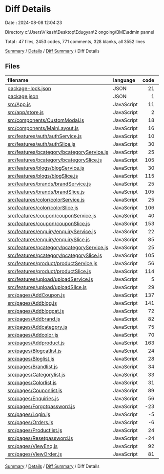 # Diff Details

Date : 2024-08-08 12:04:23

Directory c:\\Users\\Vikash\\Desktop\\Edugyan\\2 ongoing\\BME\\admin pannel

Total : 47 files,  2453 codes, 771 comments, 328 blanks, all 3552 lines

[Summary](results.md) / [Details](details.md) / [Diff Summary](diff.md) / Diff Details

## Files
| filename | language | code | comment | blank | total |
| :--- | :--- | ---: | ---: | ---: | ---: |
| [package-lock.json](/package-lock.json) | JSON | 21 | 0 | 0 | 21 |
| [package.json](/package.json) | JSON | 1 | 0 | 0 | 1 |
| [src/App.js](/src/App.js) | JavaScript | 11 | 0 | -1 | 10 |
| [src/app/store.js](/src/app/store.js) | JavaScript | 2 | 0 | 0 | 2 |
| [src/components/CustomModal.js](/src/components/CustomModal.js) | JavaScript | 18 | 0 | 3 | 21 |
| [src/components/MainLayout.js](/src/components/MainLayout.js) | JavaScript | 16 | 0 | 0 | 16 |
| [src/features/auth/authService.js](/src/features/auth/authService.js) | JavaScript | 10 | 16 | 6 | 32 |
| [src/features/auth/authSlice.js](/src/features/auth/authSlice.js) | JavaScript | 30 | 1 | 1 | 32 |
| [src/features/bcategory/bcategoryService.js](/src/features/bcategory/bcategoryService.js) | JavaScript | 25 | 0 | 2 | 27 |
| [src/features/bcategory/bcategorySlice.js](/src/features/bcategory/bcategorySlice.js) | JavaScript | 105 | 0 | 5 | 110 |
| [src/features/blogs/blogService.js](/src/features/blogs/blogService.js) | JavaScript | 30 | 0 | 7 | 37 |
| [src/features/blogs/blogSlice.js](/src/features/blogs/blogSlice.js) | JavaScript | 115 | 0 | 2 | 117 |
| [src/features/brands/brandService.js](/src/features/brands/brandService.js) | JavaScript | 25 | 0 | 2 | 27 |
| [src/features/brands/brandSlice.js](/src/features/brands/brandSlice.js) | JavaScript | 105 | 0 | 3 | 108 |
| [src/features/color/colorService.js](/src/features/color/colorService.js) | JavaScript | 25 | 0 | 3 | 28 |
| [src/features/color/colorSlice.js](/src/features/color/colorSlice.js) | JavaScript | 106 | 0 | 2 | 108 |
| [src/features/coupon/couponService.js](/src/features/coupon/couponService.js) | JavaScript | 40 | 0 | 8 | 48 |
| [src/features/coupon/couponSlice.js](/src/features/coupon/couponSlice.js) | JavaScript | 153 | 77 | 21 | 251 |
| [src/features/enquiry/enquiryService.js](/src/features/enquiry/enquiryService.js) | JavaScript | 22 | 0 | 3 | 25 |
| [src/features/enquiry/enquirySlice.js](/src/features/enquiry/enquirySlice.js) | JavaScript | 85 | 0 | 4 | 89 |
| [src/features/pcategory/pcategoryService.js](/src/features/pcategory/pcategoryService.js) | JavaScript | 25 | 0 | 3 | 28 |
| [src/features/pcategory/pcategorySlice.js](/src/features/pcategory/pcategorySlice.js) | JavaScript | 105 | 0 | 4 | 109 |
| [src/features/product/productService.js](/src/features/product/productService.js) | JavaScript | 56 | 22 | 8 | 86 |
| [src/features/product/productSlice.js](/src/features/product/productSlice.js) | JavaScript | 114 | 72 | 15 | 201 |
| [src/features/upload/uploadService.js](/src/features/upload/uploadService.js) | JavaScript | 5 | 0 | 3 | 8 |
| [src/features/upload/uploadSlice.js](/src/features/upload/uploadSlice.js) | JavaScript | 29 | 2 | 1 | 32 |
| [src/pages/AddCoupon.js](/src/pages/AddCoupon.js) | JavaScript | 137 | 136 | 27 | 300 |
| [src/pages/Addblog.js](/src/pages/Addblog.js) | JavaScript | 141 | 16 | 21 | 178 |
| [src/pages/Addblogcat.js](/src/pages/Addblogcat.js) | JavaScript | 72 | 2 | 18 | 92 |
| [src/pages/Addbrand.js](/src/pages/Addbrand.js) | JavaScript | 82 | 12 | 9 | 103 |
| [src/pages/Addcategory.js](/src/pages/Addcategory.js) | JavaScript | 75 | 7 | 12 | 94 |
| [src/pages/Addcolor.js](/src/pages/Addcolor.js) | JavaScript | 70 | 6 | 9 | 85 |
| [src/pages/Addproduct.js](/src/pages/Addproduct.js) | JavaScript | 163 | 374 | 50 | 587 |
| [src/pages/Blogcatlist.js](/src/pages/Blogcatlist.js) | JavaScript | 24 | 0 | 9 | 33 |
| [src/pages/Bloglist.js](/src/pages/Bloglist.js) | JavaScript | 28 | 0 | 8 | 36 |
| [src/pages/Brandlist.js](/src/pages/Brandlist.js) | JavaScript | 34 | 1 | 4 | 39 |
| [src/pages/Categorylist.js](/src/pages/Categorylist.js) | JavaScript | 33 | 0 | 5 | 38 |
| [src/pages/Colorlist.js](/src/pages/Colorlist.js) | JavaScript | 31 | 0 | 6 | 37 |
| [src/pages/Couponlist.js](/src/pages/Couponlist.js) | JavaScript | 89 | 0 | 14 | 103 |
| [src/pages/Enquiries.js](/src/pages/Enquiries.js) | JavaScript | 56 | 0 | 8 | 64 |
| [src/pages/Forgotpassword.js](/src/pages/Forgotpassword.js) | JavaScript | -23 | 0 | -2 | -25 |
| [src/pages/Login.js](/src/pages/Login.js) | JavaScript | -5 | 0 | 0 | -5 |
| [src/pages/Orders.js](/src/pages/Orders.js) | JavaScript | -6 | 1 | 0 | -5 |
| [src/pages/Productlist.js](/src/pages/Productlist.js) | JavaScript | 24 | 1 | 9 | 34 |
| [src/pages/Resetpassword.js](/src/pages/Resetpassword.js) | JavaScript | -24 | 0 | -2 | -26 |
| [src/pages/ViewEnq.js](/src/pages/ViewEnq.js) | JavaScript | 92 | 0 | 10 | 102 |
| [src/pages/ViewOrder.js](/src/pages/ViewOrder.js) | JavaScript | 81 | 25 | 8 | 114 |

[Summary](results.md) / [Details](details.md) / [Diff Summary](diff.md) / Diff Details
